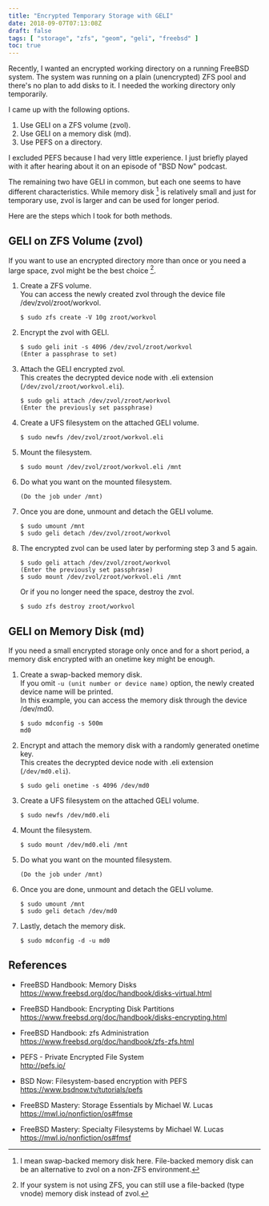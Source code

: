 ```yaml
---
title: "Encrypted Temporary Storage with GELI"
date: 2018-09-07T07:13:08Z
draft: false
tags: [ "storage", "zfs", "geom", "geli", "freebsd" ]
toc: true
---
```

Recently, I wanted an encrypted working directory on a running FreeBSD system. The system was running on a plain (unencrypted) ZFS pool and there's no plan to add disks to it. I needed the working directory only temporarily.

I came up with the following options.

1. Use GELI on a ZFS volume (zvol).
2. Use GELI on a memory disk (md).
3. Use PEFS on a directory.

I excluded PEFS because I had very little experience. I just briefly played with it after hearing about it on an episode of "BSD Now" podcast.

The remaining two have GELI in common, but each one seems to have different characteristics. While memory disk [^1] is relatively small and just for temporary use, zvol is larger and can be used for longer period.

[^1]: I mean swap-backed memory disk here. File-backed memory disk can be an alternative to zvol on a non-ZFS environment.

Here are the steps which I took for both methods.

## GELI on ZFS Volume (zvol)
If you want to use an encrypted directory more than once or you need a large space, zvol might be the best choice [^2].

[^2]: If your system is not using ZFS, you can still use a file-backed (type vnode) memory disk instead of zvol. 

1. Create a ZFS volume.  
You can access the newly created zvol through the device file /dev/zvol/zroot/workvol.
	```
	$ sudo zfs create -V 10g zroot/workvol
	```

2. Encrypt the zvol with GELI.
	```
	$ sudo geli init -s 4096 /dev/zvol/zroot/workvol
	(Enter a passphrase to set)
	```

3. Attach the GELI encrypted zvol.  
This creates the decrypted device node with .eli extension (``/dev/zvol/zroot/workvol.eli``).
	```
	$ sudo geli attach /dev/zvol/zroot/workvol
	(Enter the previously set passphrase)
	```

4. Create a UFS filesystem on the attached GELI volume.
	```
	$ sudo newfs /dev/zvol/zroot/workvol.eli
	```

5. Mount the filesystem.
	```
	$ sudo mount /dev/zvol/zroot/workvol.eli /mnt
	```

6. Do what you want on the mounted filesystem.
	```
	(Do the job under /mnt)
	```

7. Once you are done, unmount and detach the GELI volume.
	```
	$ sudo umount /mnt
	$ sudo geli detach /dev/zvol/zroot/workvol
	```

8. The encrypted zvol can be used later by performing step 3 and 5 again.
	```
	$ sudo geli attach /dev/zvol/zroot/workvol
	(Enter the previously set passphrase)
	$ sudo mount /dev/zvol/zroot/workvol.eli /mnt
	```  
   Or if you no longer need the space, destroy the zvol.
	```
	$ sudo zfs destroy zroot/workvol
	```

## GELI on Memory Disk (md)
If you need a small encrypted storage only once and for a short period, a memory disk encrypted with an onetime key might be enough.

1. Create a swap-backed memory disk.  
If you omit ``-u (unit number or device name)`` option, the newly created device name will be printed.  
In this example, you can access the memory disk through the device /dev/md0.
	```
	$ sudo mdconfig -s 500m
	md0
	```

2. Encrypt and attach the memory disk with a randomly generated onetime key.  
This creates the decrypted device node with .eli extension (``/dev/md0.eli``).
	```
	$ sudo geli onetime -s 4096 /dev/md0
	```

3. Create a UFS filesystem on the attached GELI volume.
	```
	$ sudo newfs /dev/md0.eli
	```

4. Mount the filesystem.
	```
	$ sudo mount /dev/md0.eli /mnt
	```

5. Do what you want on the mounted filesystem.
	```
	(Do the job under /mnt)
	```

6. Once you are done, unmount and detach the GELI volume.
	```
	$ sudo umount /mnt
	$ sudo geli detach /dev/md0
	```

7. Lastly, detach the memory disk.
	```
	$ sudo mdconfig -d -u md0
	```

## References
* FreeBSD Handbook: Memory Disks  
https://www.freebsd.org/doc/handbook/disks-virtual.html

* FreeBSD Handbook: Encrypting Disk Partitions  
https://www.freebsd.org/doc/handbook/disks-encrypting.html

* FreeBSD Handbook: zfs Administration  
https://www.freebsd.org/doc/handbook/zfs-zfs.html

* PEFS - Private Encrypted File System  
http://pefs.io/

* BSD Now: Filesystem-based encryption with PEFS  
https://www.bsdnow.tv/tutorials/pefs

* FreeBSD Mastery: Storage Essentials by Michael W. Lucas  
https://mwl.io/nonfiction/os#fmse

* FreeBSD Mastery: Specialty Filesystems by Michael W. Lucas  
https://mwl.io/nonfiction/os#fmsf

